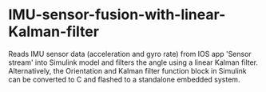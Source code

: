 # IMU-sensor-fusion-with-linear-Kalman-filter
Reads IMU sensor data (acceleration and gyro rate) from IOS app 'Sensor stream' into Simulink model and filters the angle using a linear Kalman filter. Alternatively, the Orientation and Kalman filter function block in Simulink can be converted to C and flashed to a standalone embedded system.
